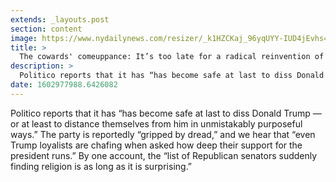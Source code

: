 ```yaml
--- 
extends: _layouts.post 
section: content 
image: https://www.nydailynews.com/resizer/_k1HZCKaj_96yqUYY-IUD4jEvhs=/1200x0/center/top/cloudfront-us-east-1.images.arcpublishing.com/tronc/STD7PTYHPFDOHIQ7EREWQPZ5E4.jpg 
title: > 
  The cowards' comeuppance: It’s too late for a radical reinvention of the Trump GOP 
description: > 
  Politico reports that it has “has become safe at last to diss Donald Trump — or at least to distance themselves from him in unmistakably purposeful ways.” The party is reportedly “gripped by dread,” and we hear that “even Trump loyalists are chafing when asked how deep their support for the president runs.” By one account, the “list of Republican senators suddenly finding religion is as long as it is surprising.” 
date: 1602977988.6426082 
--- 
```

Politico reports that it has “has become safe at last to diss Donald Trump — or at least to distance themselves from him in unmistakably purposeful ways.” The party is reportedly “gripped by dread,” and we hear that “even Trump loyalists are chafing when asked how deep their support for the president runs.” By one account, the “list of Republican senators suddenly finding religion is as long as it is surprising.”